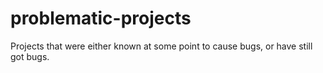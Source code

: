 # problematic-projects
Projects that were either known at some point to cause bugs, or have still got bugs.
